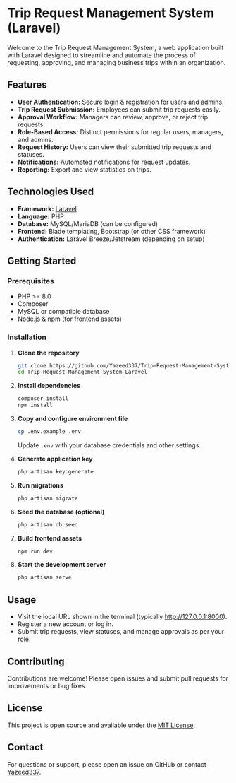 # Trip Request Management System (Laravel)

Welcome to the Trip Request Management System, a web application built with Laravel designed to streamline and automate the process of requesting, approving, and managing business trips within an organization.

## Features

- **User Authentication:** Secure login & registration for users and admins.
- **Trip Request Submission:** Employees can submit trip requests easily.
- **Approval Workflow:** Managers can review, approve, or reject trip requests.
- **Role-Based Access:** Distinct permissions for regular users, managers, and admins.
- **Request History:** Users can view their submitted trip requests and statuses.
- **Notifications:** Automated notifications for request updates.
- **Reporting:** Export and view statistics on trips.

## Technologies Used

- **Framework:** [Laravel](https://laravel.com/)
- **Language:** PHP
- **Database:** MySQL/MariaDB (can be configured)
- **Frontend:** Blade templating, Bootstrap (or other CSS framework)
- **Authentication:** Laravel Breeze/Jetstream (depending on setup)

## Getting Started

### Prerequisites

- PHP >= 8.0
- Composer
- MySQL or compatible database
- Node.js & npm (for frontend assets)

### Installation

1. **Clone the repository**
   ```bash
   git clone https://github.com/Yazeed337/Trip-Request-Management-System-Laravel.git
   cd Trip-Request-Management-System-Laravel
   ```

2. **Install dependencies**
   ```bash
   composer install
   npm install
   ```

3. **Copy and configure environment file**
   ```bash
   cp .env.example .env
   ```
   Update `.env` with your database credentials and other settings.

4. **Generate application key**
   ```bash
   php artisan key:generate
   ```

5. **Run migrations**
   ```bash
   php artisan migrate
   ```

6. **Seed the database (optional)**
   ```bash
   php artisan db:seed
   ```

7. **Build frontend assets**
   ```bash
   npm run dev
   ```

8. **Start the development server**
   ```bash
   php artisan serve
   ```

## Usage

- Visit the local URL shown in the terminal (typically http://127.0.0.1:8000).
- Register a new account or log in.
- Submit trip requests, view statuses, and manage approvals as per your role.

## Contributing

Contributions are welcome! Please open issues and submit pull requests for improvements or bug fixes.

## License

This project is open source and available under the [MIT License](LICENSE).

## Contact

For questions or support, please open an issue on GitHub or contact [Yazeed337](https://github.com/Yazeed337).
